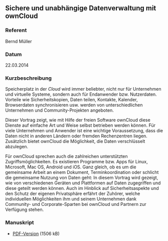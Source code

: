 ## Sichere und unabhängige Datenverwaltung mit ownCloud


### Referent
Bernd Müller

### Datum
22.03.2014

### Kurzbeschreibung
Speicherplatz in der _Cloud_ wird immer beliebter, nicht nur für Unternehmen
und virtuelle Systeme, sondern auch für Endanwender bzw. Nutzerdaten. Vorteile
wie Sicherheitskopien, Daten teilen, Kontakte, Kalender, Browserdaten
synchronisieren usw. werden von unterschiedlichen Unternehmen und
Community-Projekten angeboten.

Dieser Vortrag zeigt, wie mit Hilfe der freien Software ownCloud diese Dienste
auf einfache Art und Weise selbst betrieben werden können. Für viele
Unternehmen und Anwender ist eine wichtige Voraussetzung, dass die Daten nicht
in anderen Ländern oder fremden Rechenzentren liegen. Zusätzlich bietet
ownCloud die Möglichkeit, die Daten verschlüsselt abzulegen.

Für ownCloud sprechen auch die zahlreichen unterstützten Zugriffsmöglichkeiten.
Es existieren Programme bzw. Apps für Linux, Microsoft, Mac OS, Android und
iOS. Ganz gleich, ob es um die gemeinsame Arbeit an einem Dokument,
Terminkoordination oder schlicht die gemeinsame Nutzung von Daten geht: In
diesem Vortrag wird gezeigt, wie von verschiedenen Geräten und Plattformen auf
Daten zugegriffen und diese geteilt werden können. Auch im Hinblick auf
Sicherheitsaspekte und den Schutz der eigenen Privatsphäre erfährt der Zuhörer,
welche individuellen Möglichkeiten ihm und seinem Unternehmen dank Community-
und Corporate-Sparten bei ownCloud und Partnern zur Verfügung stehen.

### Manuskript

* [PDF-Version](/download/Vortraege/ownCloud_II_LIT_2014.pdf) (1506 kB)
